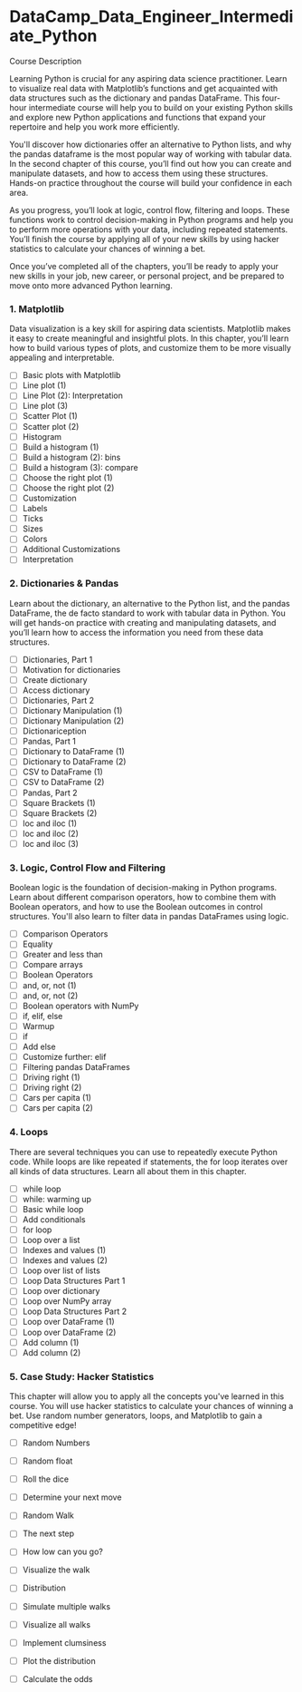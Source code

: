 # DataCamp_Data_Engineer_Intermediate_Python


Course Description<br />

Learning Python is crucial for any aspiring data science practitioner. Learn to visualize real data with Matplotlib’s functions and get acquainted with data structures such as the dictionary and pandas DataFrame. This four-hour intermediate course will help you to build on your existing Python skills and explore new Python applications and functions that expand your repertoire and help you work more efficiently.

You'll discover how dictionaries offer an alternative to Python lists, and why the pandas dataframe is the most popular way of working with tabular data. In the second chapter of this course, you’ll find out how you can create and manipulate datasets, and how to access them using these structures. Hands-on practice throughout the course will build your confidence in each area.

As you progress, you’ll look at logic, control flow, filtering and loops. These functions work to control decision-making in Python programs and help you to perform more operations with your data, including repeated statements. You’ll finish the course by applying all of your new skills by using hacker statistics to calculate your chances of winning a bet.

Once you’ve completed all of the chapters, you’ll be ready to apply your new skills in your job, new career, or personal project, and be prepared to move onto more advanced Python learning.


### 1. Matplotlib

Data visualization is a key skill for aspiring data scientists. Matplotlib makes it easy to create meaningful and insightful plots. In this chapter, you’ll learn how to build various types of plots, and customize them to be more visually appealing and interpretable.

- [ ] Basic plots with Matplotlib
- [ ] Line plot (1)
- [ ] Line Plot (2): Interpretation
- [ ] Line plot (3)
- [ ] Scatter Plot (1)
- [ ] Scatter plot (2)
- [ ] Histogram
- [ ] Build a histogram (1)
- [ ] Build a histogram (2): bins
- [ ] Build a histogram (3): compare
- [ ] Choose the right plot (1)
- [ ] Choose the right plot (2)
- [ ] Customization
- [ ] Labels
- [ ] Ticks
- [ ] Sizes
- [ ] Colors
- [ ] Additional Customizations
- [ ] Interpretation

### 2. Dictionaries & Pandas

Learn about the dictionary, an alternative to the Python list, and the pandas DataFrame, the de facto standard to work with tabular data in Python. You will get hands-on practice with creating and manipulating datasets, and you’ll learn how to access the information you need from these data structures.

- [ ] Dictionaries, Part 1
- [ ] Motivation for dictionaries
- [ ] Create dictionary
- [ ] Access dictionary
- [ ] Dictionaries, Part 2
- [ ] Dictionary Manipulation (1)
- [ ] Dictionary Manipulation (2)
- [ ] Dictionariception
- [ ] Pandas, Part 1
- [ ] Dictionary to DataFrame (1)
- [ ] Dictionary to DataFrame (2)
- [ ] CSV to DataFrame (1)
- [ ] CSV to DataFrame (2)
- [ ] Pandas, Part 2
- [ ] Square Brackets (1)
- [ ] Square Brackets (2)
- [ ] loc and iloc (1)
- [ ] loc and iloc (2)
- [ ] loc and iloc (3)

### 3. Logic, Control Flow and Filtering

Boolean logic is the foundation of decision-making in Python programs. Learn about different comparison operators, how to combine them with Boolean operators, and how to use the Boolean outcomes in control structures. You'll also learn to filter data in pandas DataFrames using logic.

- [ ] Comparison Operators
- [ ] Equality
- [ ] Greater and less than
- [ ] Compare arrays
- [ ] Boolean Operators
- [ ] and, or, not (1)
- [ ] and, or, not (2)
- [ ] Boolean operators with NumPy
- [ ] if, elif, else
- [ ] Warmup
- [ ] if
- [ ] Add else
- [ ] Customize further: elif
- [ ] Filtering pandas DataFrames
- [ ] Driving right (1)
- [ ] Driving right (2)
- [ ] Cars per capita (1)
- [ ] Cars per capita (2)

### 4. Loops

There are several techniques you can use to repeatedly execute Python code. While loops are like repeated if statements, the for loop iterates over all kinds of data structures. Learn all about them in this chapter.

- [ ] while loop
- [ ] while: warming up
- [ ] Basic while loop
- [ ] Add conditionals
- [ ] for loop
- [ ] Loop over a list
- [ ] Indexes and values (1)
- [ ] Indexes and values (2)
- [ ] Loop over list of lists
- [ ] Loop Data Structures Part 1
- [ ] Loop over dictionary
- [ ] Loop over NumPy array
- [ ] Loop Data Structures Part 2
- [ ] Loop over DataFrame (1)
- [ ] Loop over DataFrame (2)
- [ ] Add column (1)
- [ ] Add column (2)

### 5. Case Study: Hacker Statistics

This chapter will allow you to apply all the concepts you've learned in this course. You will use hacker statistics to calculate your chances of winning a bet. Use random number generators, loops, and Matplotlib to gain a competitive edge!

- [ ] Random Numbers
- [ ] Random float
- [ ] Roll the dice
- [ ] Determine your next move
- [ ] Random Walk
- [ ] The next step
- [ ] How low can you go?
- [ ] Visualize the walk
- [ ] Distribution
- [ ] Simulate multiple walks
- [ ] Visualize all walks
- [ ] Implement clumsiness
- [ ] Plot the distribution
- [ ] Calculate the odds

